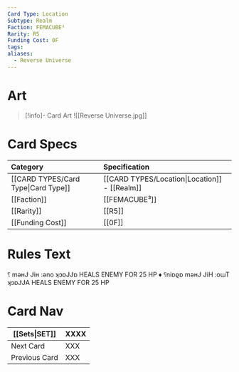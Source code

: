 ```yaml
---
Card Type: Location
Subtype: Realm
Faction: FEMACUBE³
Rarity: R5
Funding Cost: 0F
tags: 
aliases:
  - Reverse Universe
---
```

# Art

> [!info]- Card Art
> ![[Reverse Universe.jpg]]

# Card Specs

| Category | Specification| 
| :--- | :--- |
| [[CARD TYPES/Card Type\|Card Type]] | [[CARD TYPES/Location\|Location]] - [[Realm]] |  
| [[Faction]] | [[FEMACUBE³]] |  
| [[Rarity]] | [[R5]] |  
| [[Funding Cost]] | [[0F]] | 

# Rules Text  

⸮ mǝʜɈ Ɉiʜ :ǝno ʞɔɒɈɈɒ
HEALS ENEMY FOR 25 HP
♦ ⸮niɒϱɒ mǝʜɈ ɈiH :oɯT ʞɔɒɈɈA
HEALS ENEMY FOR 25 HP


# Card Nav

| [[Sets\|SET]]           | XXXX |
| ------------- | ------------------------------ |
| Next Card     | XXX |
| Previous Card | XXX |



